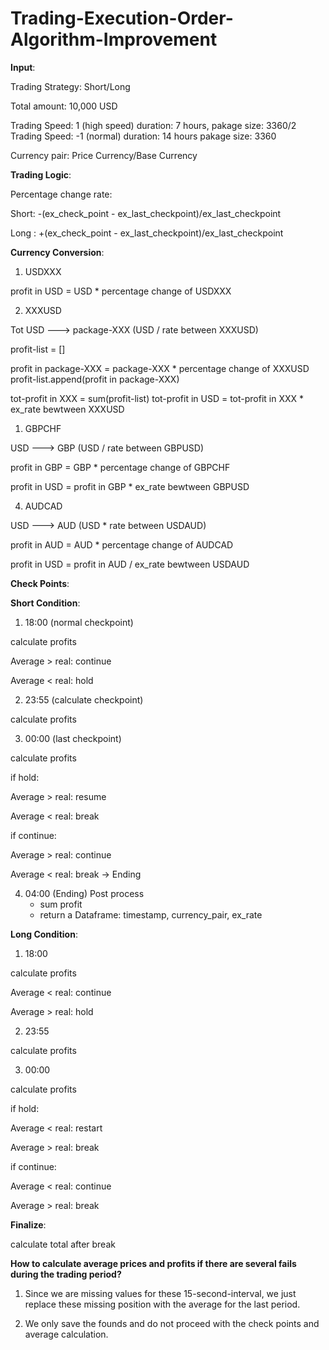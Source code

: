 # Trading-Execution-Order-Algorithm-Improvement

**Input**:

Trading Strategy: Short/Long

Total amount: 10,000 USD

Trading Speed: 1 (high speed) duration: 7 hours, pakage size: 3360/2
Trading Speed: -1 (normal) duration: 14 hours pakage size: 3360

Currency pair: Price Currency/Base Currency


**Trading Logic**:

Percentage change rate:

Short: -(ex_check_point - ex_last_checkpoint)/ex_last_checkpoint

Long : +(ex_check_point - ex_last_checkpoint)/ex_last_checkpoint

**Currency Conversion**:

1. USDXXX

profit in USD = USD * percentage change of USDXXX

2. XXXUSD

Tot USD ---> package-XXX  (USD / rate between XXXUSD)

profit-list = []

profit in package-XXX = package-XXX * percentage change of XXXUSD
profit-list.append(profit in package-XXX)

tot-profit in XXX = sum(profit-list)
tot-profit in USD = tot-profit in XXX * ex_rate bewtween XXXUSD

1. GBPCHF

USD ---> GBP  (USD / rate between GBPUSD)

profit in GBP = GBP * percentage change of GBPCHF

profit in USD = profit in GBP * ex_rate bewtween GBPUSD

4. AUDCAD

USD ---> AUD  (USD * rate between USDAUD)

profit in AUD = AUD * percentage change of AUDCAD

profit in USD = profit in AUD / ex_rate bewtween USDAUD

**Check Points**:

**Short Condition**:

1. 18:00 (normal checkpoint)

calculate profits 

Average > real: continue

Average < real: hold

2. 23:55 (calculate checkpoint)

calculate profits

3. 00:00 (last checkpoint)

calculate profits

if hold:

Average > real: resume

Average < real: break 

if continue:

Average > real: continue 

Average < real: break -> Ending 

4. 04:00 (Ending)
Post process
    - sum profit
    - return a Dataframe: timestamp, currency_pair, ex_rate


**Long Condition**:

1. 18:00

calculate profits 

Average < real: continue

Average > real: hold

2. 23:55

calculate profits

3. 00:00 

calculate profits

if hold:

Average < real: restart

Average > real: break 

if continue:

Average < real: continue 

Average > real: break 

**Finalize**:

calculate total after break


**How to calculate average prices and profits if there are several fails during the trading period?**

1. Since we are missing values for these 15-second-interval, we just replace these missing position with the average for the last period.

2. We only save the founds and do not proceed with the check points and average calculation.

